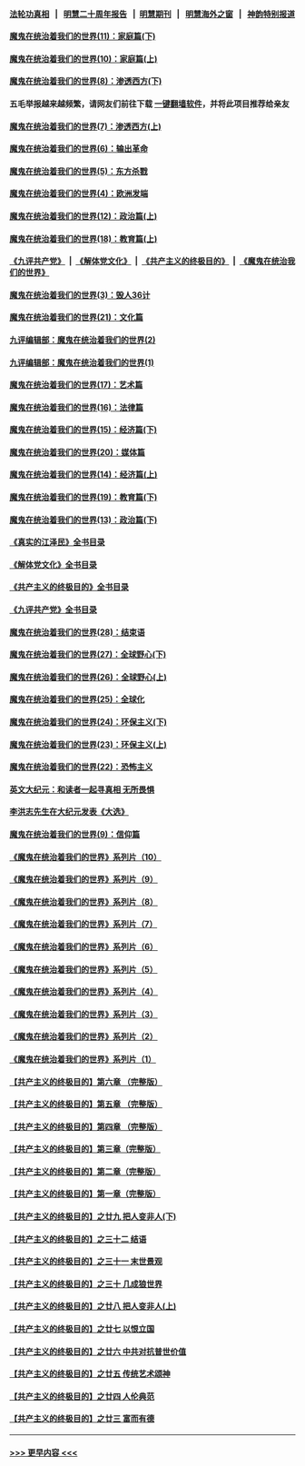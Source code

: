#### [法轮功真相](https://github.com/gfw-breaker/truth/blob/master/README.md?t=0) &nbsp;&nbsp;|&nbsp;&nbsp; [明慧二十周年报告](https://github.com/gfw-breaker/mh-reports/blob/master/README.md?t=0) &nbsp;&nbsp;|&nbsp;&nbsp;[明慧期刊](https://github.com/gfw-breaker/mh-qikan) &nbsp;&nbsp;|&nbsp;&nbsp; [明慧海外之窗](https://github.com/gfw-breaker/mh-news/blob/master/README.md?t=0) &nbsp;&nbsp;|&nbsp;&nbsp; [神韵特别报道](https://github.com/gfw-breaker/mh-news/blob/master/shenyun.md?t=0)
#### [魔鬼在统治着我们的世界(11)：家庭篇(下)](../pages/nsc422/n10440961.md?t=12130201) 
#### [魔鬼在统治着我们的世界(10)：家庭篇(上)](../pages/nsc422/n10435448.md?t=12130201) 
#### [魔鬼在统治着我们的世界(8)：渗透西方(下)](../pages/nsc422/n10429603.md?t=12130201) 
#### 五毛举报越来越频繁，请网友们前往下载 [一键翻墙软件](https://github.com/gfw-breaker/ssr-accounts)，并将此项目推荐给亲友
#### [魔鬼在统治着我们的世界(7)：渗透西方(上)](../pages/nsc422/n10426013.md?t=12130201) 
#### [魔鬼在统治着我们的世界(6)：输出革命](../pages/nsc422/n10421536.md?t=12130201) 
#### [魔鬼在统治着我们的世界(5)：东方杀戮](../pages/nsc422/n10417707.md?t=12130201) 
#### [魔鬼在统治着我们的世界(4)：欧洲发端](../pages/nsc422/n10414890.md?t=12130201) 
#### [魔鬼在统治着我们的世界(12)：政治篇(上)](../pages/nsc422/n10444576.md?t=12130201) 
#### [魔鬼在统治着我们的世界(18)：教育篇(上)](../pages/nsc422/n10526970.md?t=12130201) 
#### [《九评共产党》](https://github.com/begood0513/9ping.md/blob/master/README.md) &nbsp;|&nbsp; [《解体党文化》](../../../../jtdwh.md/blob/master/README.md)  &nbsp;|&nbsp; [《共产主义的终极目的》](../../../../gczydzjmd.md/blob/master/README.md) &nbsp;|&nbsp; [《魔鬼在统治我们的世界》](../../../../mgztzwmdsj.md/blob/master/README.md) 
#### [魔鬼在统治着我们的世界(3)：毁人36计](../pages/nsc422/n10411583.md?t=12130201) 
#### [魔鬼在统治着我们的世界(21)：文化篇](../pages/nsc422/n10597706.md?t=12130201) 
#### [九评编辑部：魔鬼在统治着我们的世界(2)](../pages/nsc422/n10410036.md?t=12130201) 
#### [九评编辑部：魔鬼在统治着我们的世界(1)](../pages/nsc422/n10406825.md?t=12130201) 
#### [魔鬼在统治着我们的世界(17)：艺术篇](../pages/nsc422/n10499093.md?t=12130201) 
#### [魔鬼在统治着我们的世界(16)：法律篇](../pages/nsc422/n10485969.md?t=12130201) 
#### [魔鬼在统治着我们的世界(15)：经济篇(下)](../pages/nsc422/n10469975.md?t=12130201) 
#### [魔鬼在统治着我们的世界(20)：媒体篇](../pages/nsc422/n10586579.md?t=12130201) 
#### [魔鬼在统治着我们的世界(14)：经济篇(上)](../pages/nsc422/n10457370.md?t=12130201) 
#### [魔鬼在统治着我们的世界(19)：教育篇(下)](../pages/nsc422/n10564808.md?t=12130201) 
#### [魔鬼在统治着我们的世界(13)：政治篇(下)](../pages/nsc422/n10448270.md?t=12130201) 
#### [《真实的江泽民》全书目录](../pages/nsc422/n13721399.md?t=12130201) 
#### [《解体党文化》全书目录](../pages/nsc422/n13721157.md?t=12130201) 
#### [《共产主义的终极目的》全书目录](../pages/nsc422/n13721048.md?t=12130201) 
#### [《九评共产党》全书目录](../pages/nsc422/n13708085.md?t=12130201) 
#### [魔鬼在统治着我们的世界(28)：结束语](../pages/nsc422/n10936246.md?t=12130201) 
#### [魔鬼在统治着我们的世界(27)：全球野心(下)](../pages/nsc422/n10928319.md?t=12130201) 
#### [魔鬼在统治着我们的世界(26)：全球野心(上)](../pages/nsc422/n10900318.md?t=12130201) 
#### [魔鬼在统治着我们的世界(25)：全球化](../pages/nsc422/n10788205.md?t=12130201) 
#### [魔鬼在统治着我们的世界(24)：环保主义(下)](../pages/nsc422/n10695307.md?t=12130201) 
#### [魔鬼在统治着我们的世界(23)：环保主义(上)](../pages/nsc422/n10688613.md?t=12130201) 
#### [魔鬼在统治着我们的世界(22)：恐怖主义](../pages/nsc422/n10614727.md?t=12130201) 
#### [英文大纪元：和读者一起寻真相 无所畏惧](../pages/nsc422/n12542027.md?t=12130201) 
#### [李洪志先生在大纪元发表《大选》](../pages/nsc422/n12534746.md?t=12130201) 
#### [魔鬼在统治着我们的世界(9)：信仰篇](../pages/nsc422/n10432159.md?t=12130201) 
#### [《魔鬼在统治着我们的世界》系列片（10）](../pages/nsc422/n12292670.md?t=12130201) 
#### [《魔鬼在统治着我们的世界》系列片（9）](../pages/nsc422/n12290859.md?t=12130201) 
#### [《魔鬼在统治着我们的世界》系列片（8）](../pages/nsc422/n12287445.md?t=12130201) 
#### [《魔鬼在统治着我们的世界》系列片（7）](../pages/nsc422/n12283425.md?t=12130201) 
#### [《魔鬼在统治着我们的世界》系列片（6）](../pages/nsc422/n12282314.md?t=12130201) 
#### [《魔鬼在统治着我们的世界》系列片（5）](../pages/nsc422/n12281419.md?t=12130201) 
#### [《魔鬼在统治着我们的世界》系列片（4）](../pages/nsc422/n12274024.md?t=12130201) 
#### [《魔鬼在统治着我们的世界》系列片（3）](../pages/nsc422/n12271322.md?t=12130201) 
#### [《魔鬼在统治着我们的世界》系列片（2）](../pages/nsc422/n12269049.md?t=12130201) 
#### [《魔鬼在统治着我们的世界》系列片（1）](../pages/nsc422/n12267575.md?t=12130201) 
#### [【共产主义的终极目的】第六章 （完整版）](../pages/nsc422/n11428913.md?t=12130201) 
#### [【共产主义的终极目的】第五章 （完整版）](../pages/nsc422/n11428912.md?t=12130201) 
#### [【共产主义的终极目的】第四章 （完整版）](../pages/nsc422/n11428907.md?t=12130201) 
#### [【共产主义的终极目的】第三章（完整版）](../pages/nsc422/n11428848.md?t=12130201) 
#### [【共产主义的终极目的】第二章（完整版）](../pages/nsc422/n11428831.md?t=12130201) 
#### [【共产主义的终极目的】第一章（完整版）](../pages/nsc422/n11417651.md?t=12130201) 
#### [【共产主义的终极目的】之廿九 把人变非人(下)](../pages/nsc422/n11344140.md?t=12130201) 
#### [【共产主义的终极目的】之三十二 结语](../pages/nsc422/n11360535.md?t=12130201) 
#### [【共产主义的终极目的】之三十一 末世景观](../pages/nsc422/n11351129.md?t=12130201) 
#### [【共产主义的终极目的】之三十 几成狼世界](../pages/nsc422/n11348280.md?t=12130201) 
#### [【共产主义的终极目的】之廿八 把人变非人(上)](../pages/nsc422/n11340492.md?t=12130201) 
#### [【共产主义的终极目的】之廿七 以恨立国](../pages/nsc422/n11336944.md?t=12130201) 
#### [【共产主义的终极目的】之廿六 中共对抗普世价值](../pages/nsc422/n11324785.md?t=12130201) 
#### [【共产主义的终极目的】之廿五 传统艺术颂神](../pages/nsc422/n11296396.md?t=12130201) 
#### [【共产主义的终极目的】之廿四 人伦典范](../pages/nsc422/n11296397.md?t=12130201) 
#### [【共产主义的终极目的】之廿三 富而有德](../pages/nsc422/n11283598.md?t=12130201) 

----
#### [ >>> 更早内容 <<< ](../indexes/nsc422-earlier.md)
